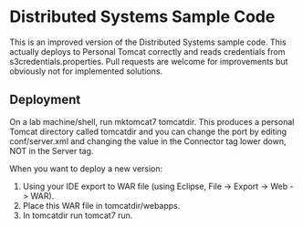 Distributed Systems Sample Code
===============================

This is an improved version of the Distributed Systems sample code. This
actually deploys to Personal Tomcat correctly and reads credentials from
s3credentials.properties. Pull requests are welcome for improvements but
obviously not for implemented solutions.

Deployment
----------
On a lab machine/shell, run mktomcat7 tomcatdir. This produces a personal
Tomcat directory called tomcatdir and you can change the port by editing conf/server.xml and 
changing the value in the Connector tag lower down, NOT in the Server tag.

When you want to deploy a new version:

1. Using your IDE export to WAR file (using Eclipse, File -> Export -> Web -> WAR).
2. Place this WAR file in tomcatdir/webapps.
3. In tomcatdir run tomcat7 run.

